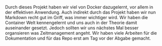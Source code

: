 Durch dieses Projekt haben wir viel von Docker dazugelernt, vor allem in der effektiven Anwendung. Auch indirekt durch das Projekt haben wir nun Markdown recht gut im Griff, was immer wichtiger wird. Wir haben die Container Welt kennengelernt und uns auch in der Theorie damit auseinander gesetzt. Jedoch sollten wir uns nächstes Mal besser organsieren was Zeitmanagement angeht. Wir haben viele Arbeiten für die Dokumentation und für das Repo erst am Tag vor der Abgabe gemacht. 